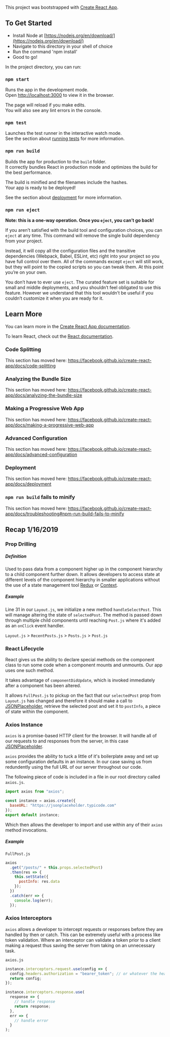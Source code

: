 This project was bootstrapped with [Create React App](https://github.com/facebook/create-react-app).

## To Get Started

- Install Node at [https://nodejs.org/en/download/](https://nodejs.org/en/download/)
- Navigate to this directory in your shell of choice
- Run the command 'npm install'
- Good to go!

In the project directory, you can run:

### `npm start`

Runs the app in the development mode.<br>
Open [http://localhost:3000](http://localhost:3000) to view it in the browser.

The page will reload if you make edits.<br>
You will also see any lint errors in the console.

### `npm test`

Launches the test runner in the interactive watch mode.<br>
See the section about [running tests](https://facebook.github.io/create-react-app/docs/running-tests) for more information.

### `npm run build`

Builds the app for production to the `build` folder.<br>
It correctly bundles React in production mode and optimizes the build for the best performance.

The build is minified and the filenames include the hashes.<br>
Your app is ready to be deployed!

See the section about [deployment](https://facebook.github.io/create-react-app/docs/deployment) for more information.

### `npm run eject`

**Note: this is a one-way operation. Once you `eject`, you can’t go back!**

If you aren’t satisfied with the build tool and configuration choices, you can `eject` at any time. This command will remove the single build dependency from your project.

Instead, it will copy all the configuration files and the transitive dependencies (Webpack, Babel, ESLint, etc) right into your project so you have full control over them. All of the commands except `eject` will still work, but they will point to the copied scripts so you can tweak them. At this point you’re on your own.

You don’t have to ever use `eject`. The curated feature set is suitable for small and middle deployments, and you shouldn’t feel obligated to use this feature. However we understand that this tool wouldn’t be useful if you couldn’t customize it when you are ready for it.

## Learn More

You can learn more in the [Create React App documentation](https://facebook.github.io/create-react-app/docs/getting-started).

To learn React, check out the [React documentation](https://reactjs.org/).

### Code Splitting

This section has moved here: https://facebook.github.io/create-react-app/docs/code-splitting

### Analyzing the Bundle Size

This section has moved here: https://facebook.github.io/create-react-app/docs/analyzing-the-bundle-size

### Making a Progressive Web App

This section has moved here: https://facebook.github.io/create-react-app/docs/making-a-progressive-web-app

### Advanced Configuration

This section has moved here: https://facebook.github.io/create-react-app/docs/advanced-configuration

### Deployment

This section has moved here: https://facebook.github.io/create-react-app/docs/deployment

### `npm run build` fails to minify

This section has moved here: https://facebook.github.io/create-react-app/docs/troubleshooting#npm-run-build-fails-to-minify

## Recap 1/16/2019

### Prop Drilling

##### Definition

Used to pass data from a component higher up in the component hierarchy to a child component further down.
It allows developers to access state at different levels of the component hierarchy in smaller applications without the use of a state management tool [Redux](https://redux.js.org/) or [Context](https://reactjs.org/docs/context.html).

##### Example

Line 31 in our `Layout.js`, we initialize a new method `handleSelectPost`. This will manage altering the state of `selectedPost`. The method is passed down through multiple child components until reaching `Post.js` where it's added as an `onClick` event handler.

`Layout.js` > `RecentPosts.js` > `Posts.js` > `Post.js`

### React Lifecycle

React gives us the ability to declare special methods on the component class to run some code when a component mounts and unmounts. Our app uses one such method.

It takes advantage of `componentDidUpdate`, which is invoked immediately after a component has been altered.

It allows `FullPost.js` to pickup on the fact that our `selectedPost` prop from `Layout.js` has changed and therefore it should make a call to [JSONPlaceholder](https://jsonplaceholder.typicode.com/), retrieve the selected post and set it to `postInfo`, a piece of state within the component.

### Axios Instance

`axios` is a promise-based HTTP client for the browser. It will handle all of our requests to and responses from the server, in this case [JSONPlaceholder](https://jsonplaceholder.typicode.com/).

`axios` provides the ability to tuck a little of it's boilerplate away and set up some configuration defaults in an instance. In our case saving us from redundently using the full URL of our server throughout our code.

The following piece of code is included in a file in our root directory called `axios.js`.

```javascript
import axios from "axios";

const instance = axios.create({
  baseURL: "https://jsonplaceholder.typicode.com"
});
export default instance;
```

Which then allows the developer to import and use within any of their `axios` method invocations.

##### Example

`FullPost.js`

```javascript
axios
  .get("/posts/" + this.props.selectedPost)
  .then(res => {
    this.setState({
      postInfo: res.data
    });
  })
  .catch(err => {
    console.log(err);
  });
```

### Axios Interceptors

`axios` allows a developer to intercept requests or responses before they are handled by then or catch. This can be extremely useful with a process like token validation. Where an interceptor can validate a token prior to a client making a request thus saving the server from taking on an unnecessary task.

`axios.js`

```javascript
instance.interceptors.request.use(config => {
  config.headers.authorization = "bearer_token"; // or whatever the header should be;
  return config;
});

instance.interceptors.response.use(
  response => {
    // handle response
    return response;
  },
  err => {
    // handle error
  }
);
```
